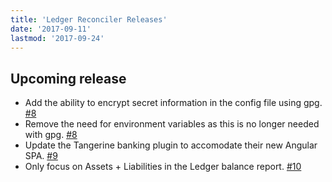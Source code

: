 ```yaml
---
title: 'Ledger Reconciler Releases'
date: '2017-09-11'
lastmod: '2017-09-24'
---
```


## Upcoming release

- Add the ability to encrypt secret information in the config file using gpg. [#8](https://github.com/marvinpinto/ledger-reconciler/pull/8)
- Remove the need for environment variables as this is no longer needed with gpg. [#8](https://github.com/marvinpinto/ledger-reconciler/pull/8)
- Update the Tangerine banking plugin to accomodate their new Angular SPA. [#9](https://github.com/marvinpinto/ledger-reconciler/pull/9)
- Only focus on Assets + Liabilities in the Ledger balance report. [#10](https://github.com/marvinpinto/ledger-reconciler/pull/10)
